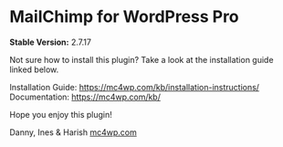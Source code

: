 # MailChimp for WordPress Pro

__Stable Version:__ 2.7.17

Not sure how to install this plugin? Take a look at the installation guide linked below. 

Installation Guide: https://mc4wp.com/kb/installation-instructions/
Documentation: https://mc4wp.com/kb/

Hope you enjoy this plugin!

Danny, Ines & Harish
[mc4wp.com](https://mc4wp.com)